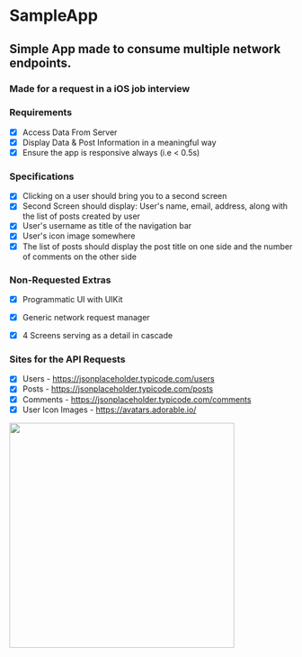 # SampleApp
## Simple App made to consume multiple network endpoints.
### Made for a request in a iOS job interview


### Requirements 

- [x] Access Data From Server
- [x] Display Data & Post Information in a meaningful way
- [x] Ensure the app is responsive always (i.e < 0.5s)

### Specifications

- [x] Clicking on a user should bring you to a second screen
- [x] Second Screen should display: User's name, email, address, along with the list of posts created by user
- [x] User's username as title of the navigation bar
- [x] User's icon image somewhere
- [x] The list of posts should display the post title on one side and the number of comments on the other side

### Non-Requested Extras

- [x] Programmatic UI with UIKit
- [x] Generic network request manager
- [x] 4 Screens serving as a detail in cascade


### Sites for the API Requests

- [x] Users - https://jsonplaceholder.typicode.com/users
- [x] Posts - https://jsonplaceholder.typicode.com/posts
- [x] Comments - https://jsonplaceholder.typicode.com/comments
- [x] User Icon Images - https://avatars.adorable.io/

<img src="sampleapp.gif" width="400"/>
